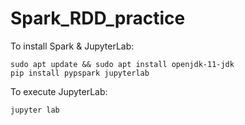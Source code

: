 # Spark_RDD_practice

To install Spark & JupyterLab:

```
sudo apt update && sudo apt install openjdk-11-jdk
pip install pypspark jupyterlab
```

To execute JupyterLab:

```
jupyter lab
```
